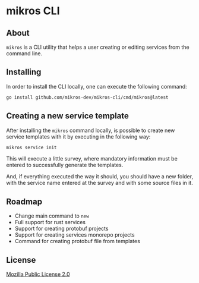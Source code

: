 # mikros CLI

## About

`mikros` is a CLI utility that helps a user creating or editing services
from the command line.

## Installing

In order to install the CLI locally, one can execute the following command:

```bash
go install github.com/mikros-dev/mikros-cli/cmd/mikros@latest
```

## Creating a new service template

After installing the `mikros` command locally, is possible to create
new service templates with it by executing in the following way:

```bash
mikros service init
```

This will execute a little survey, where mandatory information must be
entered to successfully generate the templates.

And, if everything executed the way it should, you should have a new folder,
with the service name entered at the survey and with some source files in
it.

## Roadmap

* Change main command to `new`
* Full support for rust services
* Support for creating protobuf projects
* Support for creating services monorepo projects
* Command for creating protobuf file from templates

## License

[Mozilla Public License 2.0](LICENSE)
